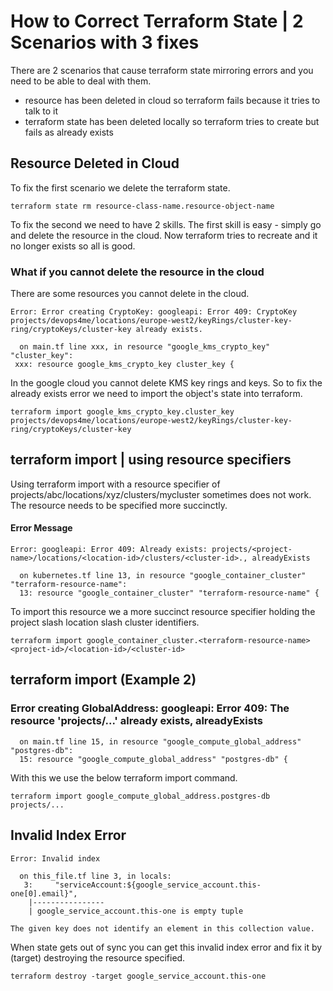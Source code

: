 
# How to Correct Terraform State | 2 Scenarios with 3 fixes

There are 2 scenarios that cause terraform state mirroring errors and you need to be able to deal with them.

- resource has been deleted in cloud so terraform fails because it tries to talk to it
- terraform state has been deleted locally so terraform tries to create but fails as already exists

## Resource Deleted in Cloud

To fix the first scenario we delete the terraform state.

```
terraform state rm resource-class-name.resource-object-name
```

To fix the second we need to have 2 skills. The first skill is easy - simply go and delete the resource in the cloud. Now terraform tries to recreate and it no longer exists so all is good.

### What if you cannot delete the resource in the cloud

There are some resources you cannot delete in the cloud.

```
Error: Error creating CryptoKey: googleapi: Error 409: CryptoKey projects/devops4me/locations/europe-west2/keyRings/cluster-key-ring/cryptoKeys/cluster-key already exists.

  on main.tf line xxx, in resource "google_kms_crypto_key" "cluster_key":
 xxx: resource google_kms_crypto_key cluster_key {
```

In the google cloud you cannot delete KMS key rings and keys. So to fix the already exists error we need to  import the object's state into terraform.

```
terraform import google_kms_crypto_key.cluster_key projects/devops4me/locations/europe-west2/keyRings/cluster-key-ring/cryptoKeys/cluster-key
```


## terraform import | using resource specifiers

Using terraform import with a resource specifier of projects/abc/locations/xyz/clusters/mycluster sometimes does not work. The resource needs to be specified more succinctly.

#### Error Message

```
Error: googleapi: Error 409: Already exists: projects/<project-name>/locations/<location-id>/clusters/<cluster-id>., alreadyExists

  on kubernetes.tf line 13, in resource "google_container_cluster" "terraform-resource-name":
  13: resource "google_container_cluster" "terraform-resource-name" {
```

To import this resource we a more succinct resource specifier holding the project slash location slash cluster identifiers.

```
terraform import google_container_cluster.<terraform-resource-name> <project-id>/<location-id>/<cluster-id>
```

## terraform import (Example 2)

### Error creating GlobalAddress: googleapi: Error 409: The resource 'projects/...' already exists, alreadyExists

```
  on main.tf line 15, in resource "google_compute_global_address" "postgres-db":
  15: resource "google_compute_global_address" "postgres-db" {
```

With this we use the below terraform import command.

```
terraform import google_compute_global_address.postgres-db projects/...
```



## Invalid Index Error

```
Error: Invalid index

  on this_file.tf line 3, in locals:
   3:     "serviceAccount:${google_service_account.this-one[0].email}",
    |----------------
    | google_service_account.this-one is empty tuple

The given key does not identify an element in this collection value.
```

When state gets out of sync you can get this invalid index error and fix it by (target) destroying the resource specified.

```
terraform destroy -target google_service_account.this-one
```
